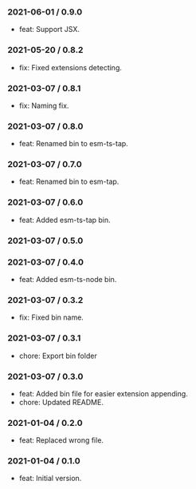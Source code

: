 ### 2021-06-01 / 0.9.0

- feat: Support JSX.

### 2021-05-20 / 0.8.2

- fix: Fixed extensions detecting.

### 2021-03-07 / 0.8.1

- fix: Naming fix.

### 2021-03-07 / 0.8.0

- feat: Renamed bin to esm-ts-tap.

### 2021-03-07 / 0.7.0

- feat: Renamed bin to esm-tap.

### 2021-03-07 / 0.6.0

- feat: Added esm-ts-tap bin.

### 2021-03-07 / 0.5.0


### 2021-03-07 / 0.4.0

- feat: Added esm-ts-node bin.

### 2021-03-07 / 0.3.2

- fix: Fixed bin name.

### 2021-03-07 / 0.3.1

- chore: Export bin folder

### 2021-03-07 / 0.3.0

- feat: Added bin file for easier extension appending.
- chore: Updated README.

### 2021-01-04 / 0.2.0

- feat: Replaced wrong file.

### 2021-01-04 / 0.1.0

- feat: Initial version.
